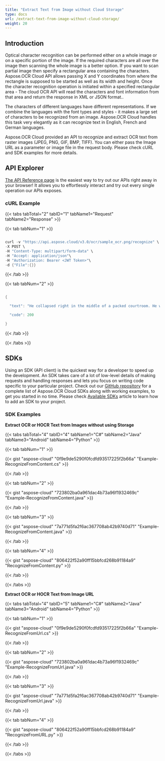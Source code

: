 ```yaml
---
title: "Extract Text from Image without Cloud Storage"
type: docs
url: /extract-text-from-image-without-cloud-storage/
weight: 20
---
```


## **Introduction**

Optical character recognition can be performed either on a whole image or on a specific portion of the image. If the required characters are all over the image then scanning the whole image is a better option. If you want to scan partial image then specify a rectangular area containing the characters. Aspose.OCR Cloud API allows passing X and Y coordinates from where the rectangle is supposed to be started as well as its width and height. Once the character recognition operation is initiated within a specified rectangular area - The cloud OCR API will read the characters and font information from that area and return the response in XML or JSON format..

The characters of different languages have different representations. If we combine the languages with the font types and styles - it makes a large set of characters to be recognized from an image. Aspose.OCR Cloud handles this task very elegantly as it can recognize text in English, French and German languages.

Aspose.OCR Cloud provided an API to recognize and extract OCR text from raster images (JPEG, PNG, GIF, BMP, TIFF). You can either pass the Image URL as a parameter or image file in the request body. Please check cURL and SDK examples for more details.

## **API Explorer**

[The API Reference page](https://apireference.aspose.cloud/ocr/#/Ocr/PostOcrFromUrlOrContent) is the easiest way to try out our APIs right away in your browser! It allows you to effortlessly interact and try out every single operation our APIs exposes.

### **cURL Example**

{{< tabs tabTotal="2" tabID="1" tabName1="Request" tabName2="Response" >}}

{{< tab tabNum="1" >}}

```java

curl -v "https://api.aspose.cloud/v3.0/ocr/sample_ocr.png/recognize" \
-X POST \
-H "Content-Type: multipart/form-data" \
-H "Accept: application/json"\
-H "Authorization: Bearer <JWT Token>"\
-d {"File":{}}

```

{{< /tab >}}

{{< tab tabNum="2" >}}

```java

{

  "text": "He collapsed right in the middle of a packed courtroom. He was\none of this country's most distinguished trial lawyers. He was also\na man who was as well known for the three-thousand-dollar Italian\nsuits which draped his well-fed frame as for his remarkable string\nof legal victories. I simply stood there, paralyzed by the shock of\nwhat I had just witnessed. The great Julian Mantle had been\nreduced to a victim and was now squirming on the ground like a\nhelnless infant, shaking and shivering and sweating like a maniac\nEverything seemed to move in slow motion from that point on.\n'My God, Julian's in trouble!\" his paralegal screamed, emotionally\noffering us a blinding glimpse of the obvious. The judge looked\npanic-stricken and quickly muttered something into the private\nphone she had had installed in the event of an emergency. As for\nme, I could only stand there, dazed and confused. Please don'tdie,\nyou old fool. Its too early for you to check out. You don't deserve\nto die like this.\nThe bailiff, who earlier had looked as if he had been embalmed\nin his standing position. leapt into action and started to perform\nCPR on the fallen legal hero. The paralegal was at his side, her\nCHAPTER ONE\nThe Wake-Up Call",

  "code": 200

}

```

{{< /tab >}}

{{< /tabs >}}

## **SDKs**

Using an SDK (API client) is the quickest way for a developer to speed up the development. An SDK takes care of a lot of low-level details of making requests and handling responses and lets you focus on writing code specific to your particular project. Check out our [GitHub repository](https://github.com/aspose-ocr-cloud) for a complete list of Aspose.OCR Cloud SDKs along with working examples, to get you started in no time. Please check [Available SDKs](/ocr/available-sdks/) article to learn how to add an SDK to your project.

### **SDK Examples**

**Extract OCR or HOCR Text from Images without using Storage**

{{< tabs tabTotal="4" tabID="4" tabName1="C#" tabName2="Java" tabName3="Android" tabName4="Python" >}}

{{< tab tabNum="1" >}}

{{< gist "aspose-cloud" "0f9e9de5290f0fcdfd93517225f2b66a" "Example-RecognizeFromContent.cs" >}}

{{< /tab >}}

{{< tab tabNum="2" >}}

{{< gist "aspose-cloud" "723802ba0a961dac4b73a96f1932469c" "Example-RecognizeFromContent.java" >}}

{{< /tab >}}

{{< tab tabNum="3" >}}

{{< gist "aspose-cloud" "7a771d5fa2f6ac367708ab42b9740d71" "Example-RecognizeFromContent.java" >}}

{{< /tab >}}

{{< tab tabNum="4" >}}

{{< gist "aspose-cloud" "806422f52a90ff15bbfcd268b91184a9" "RecognizeFromContent.py" >}}

{{< /tab >}}


{{< /tabs >}}

**Extract OCR or HOCR Text from Image URL**

{{< tabs tabTotal="4" tabID="5" tabName1="C#" tabName2="Java" tabName3="Android" tabName4="Python" >}}

{{< tab tabNum="1" >}}

{{< gist "aspose-cloud" "0f9e9de5290f0fcdfd93517225f2b66a" "Example-RecognizeFromUrl.cs" >}}

{{< /tab >}}

{{< tab tabNum="2" >}}

{{< gist "aspose-cloud" "723802ba0a961dac4b73a96f1932469c" "Example-RecognizeFromUrl.java" >}}

{{< /tab >}}

{{< tab tabNum="3" >}}

{{< gist "aspose-cloud" "7a771d5fa2f6ac367708ab42b9740d71" "Example-RecognizeFromUrl.java" >}}

{{< /tab >}}

{{< tab tabNum="4" >}}

{{< gist "aspose-cloud" "806422f52a90ff15bbfcd268b91184a9" "RecognizeFromURL.py" >}}

{{< /tab >}}


{{< /tabs >}}
